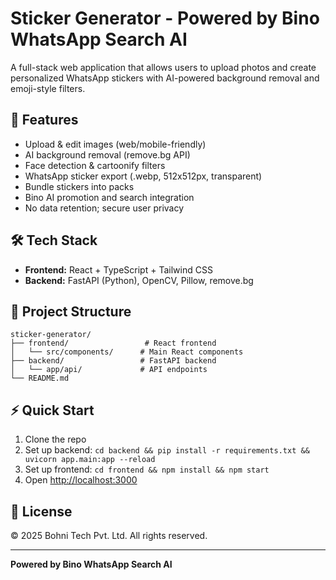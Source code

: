 # Sticker Generator - Powered by Bino WhatsApp Search AI

A full-stack web application that allows users to upload photos and create personalized WhatsApp stickers with AI-powered background removal and emoji-style filters.

## 🚀 Features
- Upload & edit images (web/mobile-friendly)
- AI background removal (remove.bg API)
- Face detection & cartoonify filters
- WhatsApp sticker export (.webp, 512x512px, transparent)
- Bundle stickers into packs
- Bino AI promotion and search integration
- No data retention; secure user privacy

## 🛠️ Tech Stack
- **Frontend:** React + TypeScript + Tailwind CSS
- **Backend:** FastAPI (Python), OpenCV, Pillow, remove.bg

## 📁 Project Structure
```
sticker-generator/
├── frontend/                 # React frontend
│   └── src/components/      # Main React components
├── backend/                 # FastAPI backend
│   └── app/api/             # API endpoints
└── README.md
```

## ⚡ Quick Start
1. Clone the repo
2. Set up backend: `cd backend && pip install -r requirements.txt && uvicorn app.main:app --reload`
3. Set up frontend: `cd frontend && npm install && npm start`
4. Open [http://localhost:3000](http://localhost:3000)

## 📝 License
© 2025 Bohni Tech Pvt. Ltd. All rights reserved.

---
**Powered by Bino WhatsApp Search AI**
